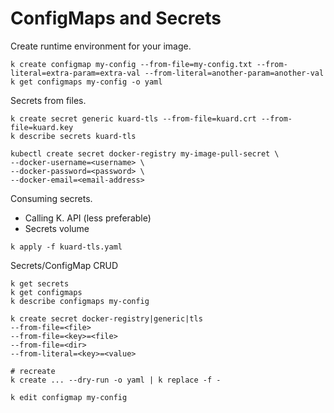 # ConfigMaps and Secrets

Create runtime environment for your image.

```
k create configmap my-config --from-file=my-config.txt --from-literal=extra-param=extra-val --from-literal=another-param=another-val
k get configmaps my-config -o yaml
```

Secrets from files.

```
k create secret generic kuard-tls --from-file=kuard.crt --from-file=kuard.key
k describe secrets kuard-tls

kubectl create secret docker-registry my-image-pull-secret \
--docker-username=<username> \
--docker-password=<password> \
--docker-email=<email-address>
```

Consuming secrets.

- Calling K. API (less preferable)
- Secrets volume

```
k apply -f kuard-tls.yaml
```

Secrets/ConfigMap CRUD

```
k get secrets
k get configmaps
k describe configmaps my-config

k create secret docker-registry|generic|tls
--from-file=<file>
--from-file=<key>=<file>
--from-file=<dir>
--from-literal=<key>=<value>

# recreate
k create ... --dry-run -o yaml | k replace -f -

k edit configmap my-config
```
